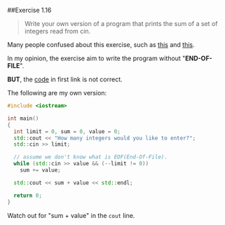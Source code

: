 ##Exercise 1.16

> Write your own version of a program that prints the sum of a set of integers read from cin.

Many people confused about this exercise, such as [this](http://www.cplusplus.com/forum/beginner/104169/) and [this](http://stackoverflow.com/questions/17841424/how-to-write-this-while-loop-as-a-for-loop).

In my opinion, the exercise aim to write the program without "**END-OF-FILE**".

**BUT**, the [code](http://www.cplusplus.com/forum/beginner/104169/#msg561450) in first link is not correct.

The following are my own version:

```cpp
#include <iostream>

int main()
{
  int limit = 0, sum = 0, value = 0;
  std::cout << "How many integers would you like to enter?";
  std::cin >> limit;

  // assume we don't know what is EOF(End-Of-File).
  while (std::cin >> value && (--limit != 0))
    sum += value;

  std::cout << sum + value << std::endl;

  return 0;
}
```

Watch out for "sum + value" in the `cout` line.
